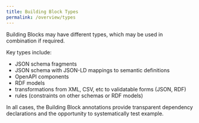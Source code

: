 ```yaml
---
title: Building Block Types
permalink: /overview/types
---
```


Building Blocks may have different types, which may be used in combination if required.


Key types include:

- JSON schema fragments
- JSON schema with JSON-LD mappings to semantic definitions
- OpenAPI components
- RDF models
- transformations from XML, CSV, etc to validatable forms (JSON, RDF)
- rules (constraints on other schemas or RDF models)

In all cases, the Building Block annotations provide transparent dependency declarations and the opportunity to systematically test example.